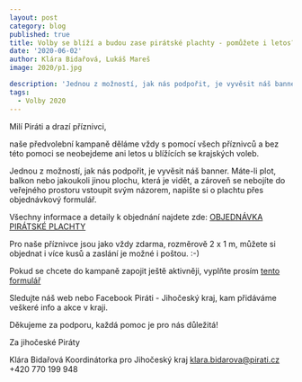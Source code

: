 ```yaml
---
layout: post
category: blog
published: true
title: Volby se blíží a budou zase pirátské plachty - pomůžete i letos?
date: '2020-06-02'
author: Klára Bidařová, Lukáš Mareš
image: 2020/p1.jpg

description: 'Jednou z možností, jak nás podpořit, je vyvěsit náš banner. Máte-li plot, balkon nebo jakoukoli jinou plochu, která je vidět, a zároveň se nebojíte do veřejného prostoru vstoupit svým názorem, napište si o plachtu přes objednávkový formulář.'
tags:
  - Volby 2020
---
```

Milí Piráti a drazí příznivci,

naše předvolební kampaně děláme vždy s pomocí všech příznivců a bez této pomoci se neobejdeme ani letos u blížících se krajských voleb.

Jednou z možností, jak nás podpořit, je vyvěsit náš banner. Máte-li plot, balkon nebo jakoukoli jinou plochu, která je vidět, a zároveň se nebojíte do veřejného prostoru vstoupit svým názorem, 
napište si o plachtu přes objednávkový formulář.

Všechny informace a detaily k objednání najdete zde: [OBJEDNÁVKA PIRÁTSKÉ PLACHTY](https://docs.google.com/forms/d/e/1FAIpQLSeG3GnMTcirCsUCi-Ad9L0TUBAr04PuMGW_W4PYXe6ri-a_4Q/viewform)

Pro naše příznivce jsou jako vždy zdarma, rozměrově 2 x 1 m, můžete si objednat i více kusů a zaslání je možné i poštou. :-)

Pokud se chcete do kampaně zapojit ještě aktivněji, vyplňte prosím [tento formulář](https://docs.google.com/forms/d/e/1FAIpQLScPuMqhKTA3x0zbDjfBjH6Y81qzRzQFSwHAwk4EdsEQIiBytQ/viewform)

Sledujte náš web nebo Facebook Piráti - Jihočeský kraj, kam přidáváme veškeré info a akce v kraji.

Děkujeme za podporu, každá pomoc je pro nás důležitá!

Za jihočeské Piráty

Klára Bidařová
Koordinátorka pro Jihočeský kraj
klara.bidarova@pirati.cz
+420 770 199 948